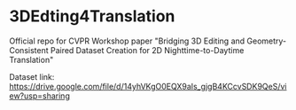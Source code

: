 # 3DEdting4Translation
Official repo for CVPR Workshop paper "Bridging 3D Editing and Geometry-Consistent Paired Dataset Creation for 2D Nighttime-to-Daytime Translation"


Dataset link: https://drive.google.com/file/d/14yhVKgO0EQX9aIs_gjgB4KCcvSDK9QeS/view?usp=sharing
